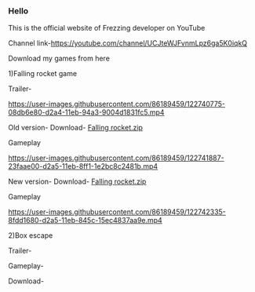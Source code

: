 









### Hello 

This is the official website of Frezzing developer on YouTube

Channel link-https://youtube.com/channel/UCJteWJFvnmLpz6ga5K0iqkQ

Download my games from here



1)Falling rocket game

Trailer-

https://user-images.githubusercontent.com/86189459/122740775-08db6e80-d2a4-11eb-94a3-9004d1831fc5.mp4

Old version-
Download-
[Falling rocket.zip](https://github.com/freezingdeveloper/freezingdeveloper/files/6682369/Falling.rocket.zip)

Gameplay


https://user-images.githubusercontent.com/86189459/122741887-23faae00-d2a5-11eb-8ff1-1e2bc8c2481b.mp4




New version-
Download-
[Falling rocket.zip](https://github.com/freezingdeveloper/freezingdeveloper/files/6682444/Falling.rocket.zip)



Gameplay


https://user-images.githubusercontent.com/86189459/122742335-8fdd1680-d2a5-11eb-845c-15ec4837aa9e.mp4




2)Box escape

Trailer-


Gameplay-



Download-








